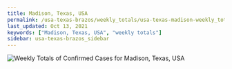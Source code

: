 ```yaml
---
title: Madison, Texas, USA
permalink: /usa-texas-brazos/weekly_totals/usa-texas-madison-weekly_totals.html
last_updated: Oct 13, 2021
keywords: ["Madison, Texas, USA", "weekly totals"]
sidebar: usa-texas-brazos_sidebar
---
```


![Weekly Totals of Confirmed Cases for Madison, Texas, USA](/covid_tracker/images/graphs/usa-texas-madison-weekly_totals_graph.png)
